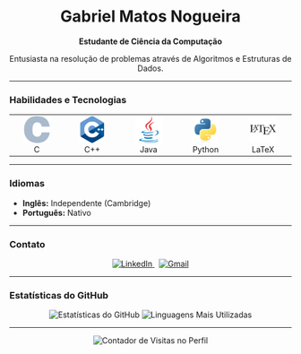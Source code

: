 <div align="center">
  <h1>Gabriel Matos Nogueira</h1>
  <p>
    <strong>Estudante de Ciência da Computação</strong>
  </p>
  <p>
    Entusiasta na resolução de problemas através de Algoritmos e Estruturas de Dados.
  </p>
</div>

---

### Habilidades e Tecnologias

<div align="center">
  <table>
    <tr>
      <td align="center" width="96">
        <a href="#--">
          <img src="https://raw.githubusercontent.com/devicons/devicon/master/icons/c/c-original.svg" width="48" height="48" alt="C" />
        </a>
        <br>C
      </td>
      <td align="center" width="96">
        <a href="#--">
          <img src="https://raw.githubusercontent.com/devicons/devicon/master/icons/cplusplus/cplusplus-original.svg" width="48" height="48" alt="C++" />
        </a>
        <br>C++
      </td>
      <td align="center" width="96">
        <a href="#--">
          <img src="https://raw.githubusercontent.com/devicons/devicon/master/icons/java/java-original.svg" width="48" height="48" alt="Java" />
        </a>
        <br>Java
      </td>
      <td align="center" width="96">
        <a href="#--">
          <img src="https://raw.githubusercontent.com/devicons/devicon/master/icons/python/python-original.svg" width="48" height="48" alt="Python" />
        </a>
        <br>Python
      </td>
      <td align="center" width="96">
        <a href="#--">
          <img src="https://raw.githubusercontent.com/devicons/devicon/master/icons/latex/latex-original.svg" width="48" height="48" alt="LaTeX" />
        </a>
        <br>LaTeX
      </td>
    </tr>
  </table>
</div>

---

### Idiomas

- **Inglês:** Independente (Cambridge)
- **Português:** Nativo

---

### Contato

<div align="center">
  <a href="https://www.linkedin.com/in/gabriel-nogueira-145478323/" target="_blank">
    <img src="https://img.shields.io/badge/LinkedIn-0077B5?style=for-the-badge&logo=linkedin&logoColor=white" alt="LinkedIn"/>
  </a>
  &nbsp;
  <a href="mailto:gabrielmatosnogueiracompsci@gmail.com">
    <img src="https://img.shields.io/badge/Gmail-D14836?style=for-the-badge&logo=gmail&logoColor=white" alt="Gmail"/>
  </a>
</div>

---

### Estatísticas do GitHub

<div align="center">
  <img height="180" src="https://github-readme-stats.vercel.app/api?username=GabrielMatosNogueira&show_icons=true&theme=github_dark&include_all_commits=true&count_private=true" alt="Estatísticas do GitHub"/>
  <img height="180" src="https://github-readme-stats.vercel.app/api/top-langs/?username=GabrielMatosNogueira&layout=compact&langs_count=7&theme=github_dark" alt="Linguagens Mais Utilizadas"/>
</div>

---

<div align="center">
  <img src="https://komarev.com/ghpvc/?username=GabrielMatosNogueira&style=flat-square&color=blue" alt="Contador de Visitas no Perfil"/>
</div>
